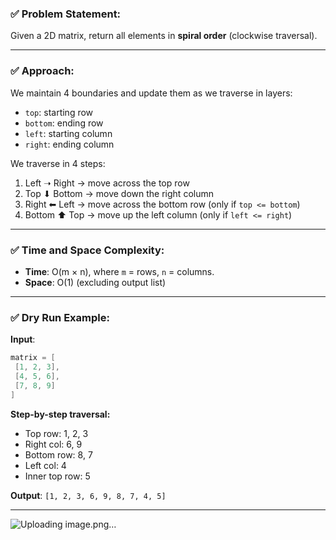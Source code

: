 ### ✅ **Problem Statement:**

Given a 2D matrix, return all elements in **spiral order** (clockwise traversal).

---

### ✅ **Approach:**

We maintain 4 boundaries and update them as we traverse in layers:

* `top`: starting row
* `bottom`: ending row
* `left`: starting column
* `right`: ending column

We traverse in 4 steps:

1. Left ➝ Right → move across the top row
2. Top ⬇ Bottom → move down the right column
3. Right ⬅ Left → move across the bottom row (only if `top <= bottom`)
4. Bottom ⬆ Top → move up the left column (only if `left <= right`)

---

### ✅ **Time and Space Complexity:**

* **Time**: O(m × n), where `m` = rows, `n` = columns.
* **Space**: O(1) (excluding output list)

---

### ✅ **Dry Run Example:**

**Input**:

```java
matrix = [
 [1, 2, 3],
 [4, 5, 6],
 [7, 8, 9]
]
```

**Step-by-step traversal:**

* Top row: 1, 2, 3
* Right col: 6, 9
* Bottom row: 8, 7
* Left col: 4
* Inner top row: 5

**Output**: `[1, 2, 3, 6, 9, 8, 7, 4, 5]`

---
![Uploading image.png…]()
